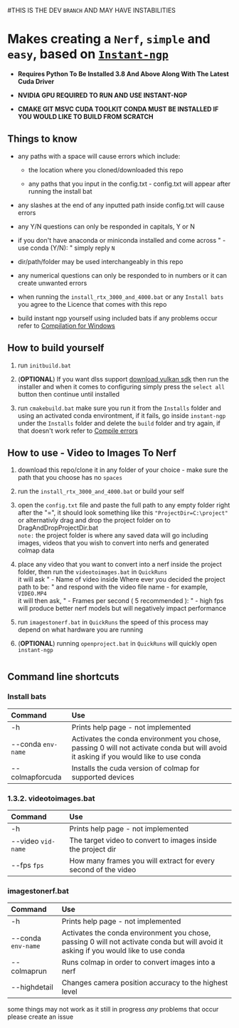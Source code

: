 #THIS IS THE DEV `BRANCH` AND MAY HAVE INSTABILITIES


# Makes creating a `Nerf`, `simple` and `easy`, based on [`Instant-ngp`](https://github.com/NVlabs/instant-ngp)

- **Requires Python To Be Installed 3.8 And Above Along With The Latest Cuda Driver**

-  **NVIDIA GPU REQUIRED TO RUN AND USE INSTANT-NGP**
  
- **CMAKE GIT MSVC CUDA TOOLKIT CONDA MUST BE INSTALLED IF YOU WOULD LIKE TO BUILD FROM SCRATCH** 

## **Things to know**
- any paths with a space  will cause errors which include:
  - the location where you cloned/downloaded this repo
    
  - any paths that you input in the config.txt - config.txt will appear after running the install bat
 
- any slashes at the end of any inputted path inside config.txt will cause errors
    
- any Y/N questions can only be responded in capitals, Y or N
  
- if you don't have anaconda or miniconda installed and come across " - use conda (Y/N): " simply reply `N`
  
- dir/path/folder may be used interchangeably  in this repo
  
- any numerical questions can only be responded to in numbers or it can create unwanted errors
  
- when running the `install_rtx_3000_and_4000.bat` or any `Install bats` you agree to the Licence that comes with this repo
  
- build instant ngp yourself using included bats if any problems occur refer to [Compilation for Windows](https://github.com/NVlabs/instant-ngp#compilation:~:text=Compilation,config%20RelWithDebInfo%20%2Dj) 

## **How to build yourself**
1. run `initbuild.bat`
  
2. (**OPTIONAL**) If you want dlss support [download vulkan sdk](https://sdk.lunarg.com/sdk/download/1.3.250.1/windows/VulkanSDK-1.3.250.1-Installer.exe) then run the installer and when it comes to configuring simply press the `select all` button then continue until installed
   
3. run `cmakebuild.bat` make sure you run it from the `Installs` folder and using an activated conda environtment, if it fails, go inside `instant-ngp` under the `Installs` folder and delete the `build` folder and try again, if that doesn't work refer to [Compile errors](https://github.com/NVlabs/instant-ngp#troubleshooting-compile-errors) 


## **How to use - Video to Images To Nerf** 
1. download this repo/clone it in any folder of your choice - make sure the path that you choose has no `spaces`
   
2. run the `install_rtx_3000_and_4000.bat` or build your self 
   
3. open the `config.txt` file and paste the full path to any empty folder right after the "=", it should look something like this `"ProjectDir=C:\project"` or alternativly drag and drop the project folder on to DragAndDropProjectDir.bat <br>  `note:` the project folder is where any saved data will go including images, videos that you wish to convert into nerfs and generated colmap data 
   
4. place any video that you want to convert into a nerf inside the project folder, then run the `videotoimages.bat` in `QuickRuns` <br>it will ask " - Name of video inside Where ever you decided the project path to be: " and respond with the video file name - for example, `VIDEO.MP4` <br> it will then ask, " - Frames per second ( 5 recommended ): " - high fps will produce better nerf models but will negatively impact performance
   
5. run `imagestonerf.bat` in `QuickRuns` the speed of this process may depend on what hardware you are running
    
6. (**OPTIONAL**) running `openproject.bat` in `QuickRuns` will quickly open `instant-ngp`

# 

## **Command line shortcuts**
### Install bats
| Command                 | Use                                                      |
| :---------------------- | :------------------------------------------------------- |
| -h                      | Prints help page - not implemented                               |
| --conda  `env-name`     | Activates the conda environment you chose, passing 0 will not activate conda but will avoid it asking if you would like to use conda|
| --colmapforcuda | Installs the cuda version of colmap for supported devices|
### 1.3.2. videotoimages.bat
| Command                 | Use                                                      |
| :---------------------- | :------------------------------------------------------- |
| -h                      | Prints help page - not implemented                               |
| --video  `vid-name`     | The target video to convert to images inside the project dir|
| --fps `fps`             | How many frames you will extract for every second of the video|
### imagestonerf.bat
| Command                 | Use                                                      |
| :---------------------- | :------------------------------------------------------- |
| -h                      | Prints help page - not implemented                               |
| --conda  `env-name`     | Activates the conda environment you chose, passing 0 will not activate conda but will avoid it asking if you would like to use conda|
| --colmaprun     | Runs colmap in order to convert images into a nerf|
| --highdetail   | Changes camera position accuracy to the highest level|



some things may not work as it still in progress *any* problems that occur please create an issue

